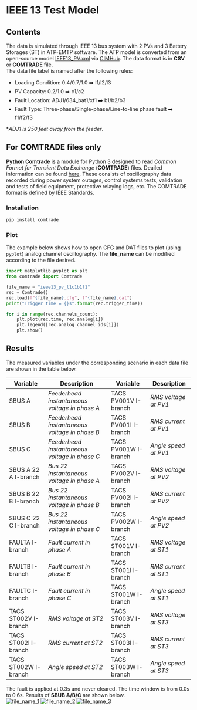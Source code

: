 # IEEE 13 Test Model
## Contents
The data is simulated through IEEE 13 bus system with 2 PVs and 3 Battery Storages (ST) in ATP-EMTP software. The ATP model is converted from an open-source model [IEEE13_PV.xml](https://github.com/GRIDAPPSD/CIMHub/blob/feature/SETO/OEDI/xml/IEEE13_PV.xml) via [CIMHub](https://github.com/GRIDAPPSD/CIMHub/tree/feature/SETO). The data format is in **CSV** or **COMTRADE** file.<br>
The data file label is named after the following rules:<br>
* Loading Condition: 0.4/0.7/1.0 ➡️ l1/l2/l3<br>
* PV Capacity: 0.2/1.0 ➡️ c1/c2<br>
* Fault Location: ADJ1/634_bat1/xf1 ➡️ b1/b2/b3<br>
* Fault Type: Three-phase/Single-phase/Line-to-line phase fault ➡️ f1/f2/f3<br>

*_ADJ1 is 250 feet away from the feeder_.<br>

## For COMTRADE files only
**Python Comtrade** is a module for Python 3 designed to read *Common Format for Transient Data Exchange* (**COMTRADE**) files. Deailed information can be found [here](https://github.com/dparrini/python-comtrade). These consists of oscillography data recorded during power system outages, control systems tests, validation and tests of field equipment, protective relaying logs, etc. The COMTRADE format is defined by IEEE Standards.
### Installation

```python
pip install comtrade
```

### Plot
The example below shows how to open CFG and DAT files to plot (using `pyplot`) analog channel oscillography. The **file_name** can be modified according to the file desired.

```python
import matplotlib.pyplot as plt
from comtrade import Comtrade

file_name = "ieee13_pv_l1c1b1f1"
rec = Comtrade()
rec.load(f"{file_name}.cfg", f"{file_name}.dat")
print("Trigger time = {}s".format(rec.trigger_time))

for i in range(rec.channels_count):
    plt.plot(rec.time, rec.analog[i])
    plt.legend([rec.analog_channel_ids[i]])
    plt.show()
```


## Results
The measured variables under the corresponding scenario in each data file are shown in the table below. 

| Variable | Description | Variable | Description |
| --- | --- | --- | --- |
| SBUS A | *Feederhead instantaneous voltage in phase A* | TACS PV001V I-branch | *RMS voltage at PV1* |
| SBUS B | *Feederhead instantaneous voltage in phase B* | TACS PV001I I-branch | *RMS current at PV1* |
| SBUS C | *Feederhead instantaneous voltage in phase C* | TACS PV001W I-branch | *Angle speed at PV1* |
| SBUS A 22 A I-branch | *Bus 22 instantaneous voltage in phase A* | TACS PV002V I-branch | *RMS voltage at PV2* |
| SBUS B 22 B I-branch | *Bus 22 instantaneous voltage in phase B* | TACS PV002I I-branch | *RMS current at PV2* |
| SBUS C 22 C I-branch | *Bus 22 instantaneous voltage in phase C* | TACS PV002W I-branch | *Angle speed at PV2* |
| FAULTA I-branch | *Fault current in phase A* | TACS ST001V I-branch | *RMS voltage at ST1* |
| FAULTB I-branch | *Fault current in phase B* | TACS ST001I I-branch | *RMS current at ST1* |
| FAULTC I-branch | *Fault current in phase C* | TACS ST001W I-branch | *Angle speed at ST1* |
| TACS ST002V I-branch | *RMS voltage at ST2* | TACS ST003V I-branch | *RMS voltage at ST3* |
| TACS ST002I I-branch | *RMS current at ST2* | TACS ST003I I-branch | *RMS current at ST3* |
| TACS ST002W I-branch | *Angle speed at ST2* | TACS ST003W I-branch | *Angle speed at ST3* |


The fault is applied at 0.3s and never cleared. The time window is from 0.0s to 0.6s. Results of **SBUB A/B/C** are shown below.<br>
![file_name_1](https://user-images.githubusercontent.com/113486786/205723319-c76e8ecc-ee7c-44fd-981e-7211c38f63d4.png)
![file_name_2](https://user-images.githubusercontent.com/113486786/205723329-df133944-33df-404c-8e9b-4c7bc3ce1bd1.png)
![file_name_3](https://user-images.githubusercontent.com/113486786/205723340-6f88c022-e19e-40be-9b6c-9de2e432cc1c.png)

